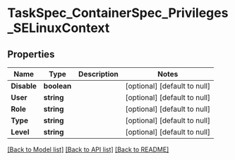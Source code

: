 # TaskSpec_ContainerSpec_Privileges_SELinuxContext

## Properties
Name | Type | Description | Notes
------------ | ------------- | ------------- | -------------
**Disable** | **boolean** |  | [optional] [default to null]
**User** | **string** |  | [optional] [default to null]
**Role** | **string** |  | [optional] [default to null]
**Type** | **string** |  | [optional] [default to null]
**Level** | **string** |  | [optional] [default to null]

[[Back to Model list]](../README.md#documentation-for-models) [[Back to API list]](../README.md#documentation-for-api-endpoints) [[Back to README]](../README.md)


